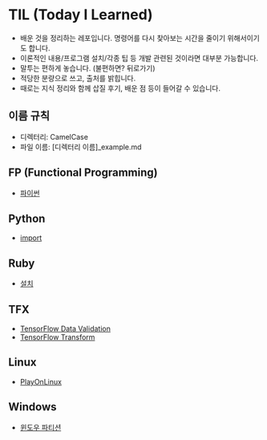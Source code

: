 # TIL (Today I Learned)

- 배운 것을 정리하는 레포입니다. 명령어를 다시 찾아보는 시간을 줄이기 위해서이기도 합니다.
- 이론적인 내용/프로그램 설치/각종 팁 등 개발 관련된 것이라면 대부분 가능합니다.
- 말투는 편하게 놓습니다. (불편하면? 뒤로가기)
- 적당한 분량으로 쓰고, 출처를 밝힙니다.
- 때로는 지식 정리와 함께 삽질 후기, 배운 점 등이 들어갈 수 있습니다.

## 이름 규칙

- 디렉터리: CamelCase
- 파일 이름: [디렉터리 이름]_example.md

## FP (Functional Programming)

- [파이썬](./FP/fp_python.md)

## Python

- [import](./Python/python_import.md)

## Ruby

- [설치](./Ruby/ruby_install.md)

## TFX

- [TensorFlow Data Validation](./TFX/tfx_tfdv.md)
- [TensorFlow Transform](./TFX/tfx_tft.md)

## Linux

- [PlayOnLinux](./Linux/linux_playonlinux.md)

## Windows

- [윈도우 파티션](./Windows/windows_partition.md)
